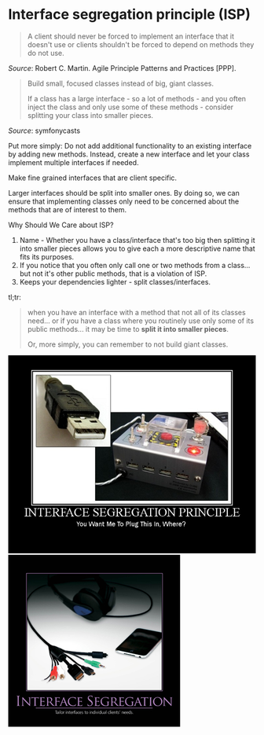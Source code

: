 # Interface segregation principle (ISP)

> A client should never be forced to implement an interface that it doesn't use 
> or 
> clients shouldn't be forced to depend on methods they do not use.

*Source*: Robert C. Martin. Agile Principle Patterns and Practices [PPP].

> Build small, focused classes instead of big, giant classes.
> 
> If a class has a large interface - so a lot of methods - and you often inject the class and only use some of these methods - 
> consider splitting your class into smaller pieces.

*Source*: symfonycasts

Put more simply: Do not add additional functionality to an existing interface by adding new methods.
Instead, create a new interface and let your class implement multiple interfaces if needed.


 
 Make fine grained interfaces that are client specific.
 
Larger interfaces should be split into smaller ones. 
By doing so, we can ensure that implementing classes only need to be concerned about the methods that are of interest to them.

Why Should We Care about ISP?
1. Name -  Whether you have a class/interface that's too big then splitting it into smaller pieces 
   allows you to give each a more descriptive name that fits its purposes.
2.  If you notice that you often only call one or two methods from a class... 
    but not it's other public methods, that is a violation of ISP.
3. Keeps your dependencies lighter - split classes/interfaces.

tl;tr:
> when you have an interface with a method that not all of its classes need... 
> or if you have a class where you routinely use only some of its public methods...
> it may be time to **split it into smaller pieces**.
> 
> Or, more simply, you can remember to not build giant classes.

![image](InterfaceSegregationPrinciple.jpg)
![image](InterfaceSegregation.jpg)

